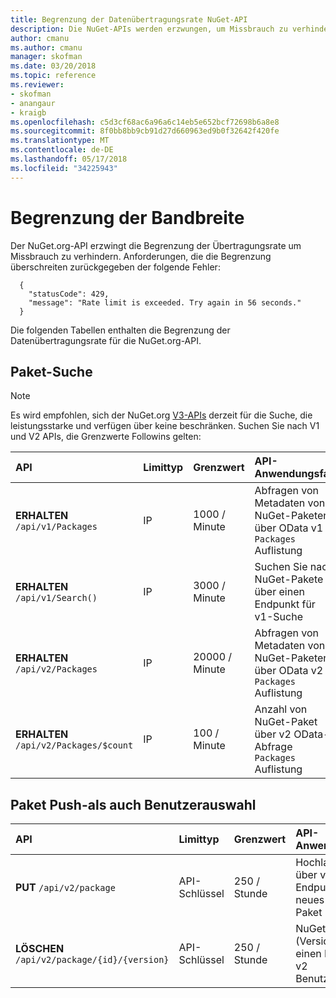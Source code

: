 ```yaml
---
title: Begrenzung der Datenübertragungsrate NuGet-API
description: Die NuGet-APIs werden erzwungen, um Missbrauch zu verhindern, dass die Begrenzung der Datenübertragungsrate haben.
author: cmanu
ms.author: cmanu
manager: skofman
ms.date: 03/20/2018
ms.topic: reference
ms.reviewer:
- skofman
- anangaur
- kraigb
ms.openlocfilehash: c5d3cf68ac6a96a6c14eb5e652bcf72698b6a8e8
ms.sourcegitcommit: 8f0bb8bb9cb91d27d660963ed9b0f32642f420fe
ms.translationtype: MT
ms.contentlocale: de-DE
ms.lasthandoff: 05/17/2018
ms.locfileid: "34225943"
---
```

# <a name="rate-limits"></a>Begrenzung der Bandbreite

Der NuGet.org-API erzwingt die Begrenzung der Übertragungsrate um Missbrauch zu verhindern. Anforderungen, die die Begrenzung überschreiten zurückgegeben der folgende Fehler: 

  ~~~
    {
      "statusCode": 429,
      "message": "Rate limit is exceeded. Try again in 56 seconds."
    }
  ~~~

Die folgenden Tabellen enthalten die Begrenzung der Datenübertragungsrate für die NuGet.org-API.

## <a name="package-search"></a>Paket-Suche

> [!Note]
> Es wird empfohlen, sich der NuGet.org [V3-APIs](https://docs.microsoft.com/nuget/api/search-query-service-resource) derzeit für die Suche, die leistungsstarke und verfügen über keine beschränken. Suchen Sie nach V1 und V2 APIs, die Grenzwerte Followins gelten:


| API | Limittyp | Grenzwert | API-Anwendungsfall |
|:---|:---|:---|:---|
**ERHALTEN** `/api/v1/Packages` | IP | 1000 / Minute | Abfragen von Metadaten von NuGet-Paketen über OData v1 `Packages` Auflistung |
**ERHALTEN** `/api/v1/Search()` | IP | 3000 / Minute | Suchen Sie nach NuGet-Pakete über einen Endpunkt für v1-Suche | 
**ERHALTEN** `/api/v2/Packages` | IP | 20000 / Minute | Abfragen von Metadaten von NuGet-Paketen über OData v2 `Packages` Auflistung | 
**ERHALTEN** `/api/v2/Packages/$count` | IP | 100 / Minute | Anzahl von NuGet-Paket über v2 OData-Abfrage `Packages` Auflistung | 

## <a name="package-push-and-unlist"></a>Paket Push-als auch Benutzerauswahl

| API | Limittyp | Grenzwert | API-Anwendungsfall | 
|:---|:---|:---|:--- |
**PUT** `/api/v2/package` | API-Schlüssel | 250 / Stunde | Hochladen Sie über v2-Push-Endpunkt ein neues NuGet-Paket (Version) 
**LÖSCHEN** `/api/v2/package/{id}/{version}` | API-Schlüssel | 250 / Stunde | NuGet-Paket (Version) über einen Endpunkt v2 Benutzerauswahl 
